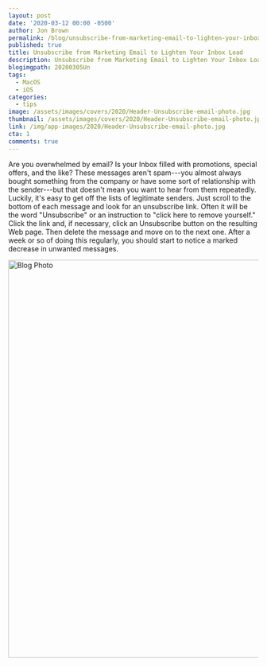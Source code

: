 ```yaml
---
layout: post
date: '2020-03-12 00:00 -0500'
author: Jon Brown
permalink: /blog/unsubscribe-from-marketing-email-to-lighten-your-inbox-load/
published: true
title: Unsubscribe from Marketing Email to Lighten Your Inbox Load
description: Unsubscribe from Marketing Email to Lighten Your Inbox Load
blogimgpath: 20200305Un
tags:
  - MacOS
  - iOS
categories:
  - tips
image: /assets/images/covers/2020/Header-Unsubscribe-email-photo.jpg
thumbnail: /assets/images/covers/2020/Header-Unsubscribe-email-photo.jpg
link: /img/app-images/2020/Header-Unsubscribe-email-photo.jpg
cta: 1
comments: true
---
```

Are you overwhelmed by email? Is your Inbox filled with promotions,
special offers, and the like? These messages aren't spam---you almost
always bought something from the company or have some sort of
relationship with the sender---but that doesn't mean you want to hear
from them repeatedly. Luckily, it's easy to get off the lists of
legitimate senders. Just scroll to the bottom of each message and look
for an unsubscribe link. Often it will be the word "Unsubscribe" or an
instruction to "click here to remove yourself." Click the link and, if
necessary, click an Unsubscribe button on the resulting Web page. Then
delete the message and move on to the next one. After a week or so of
doing this regularly, you should start to notice a marked decrease in
unwanted messages.

<img alt="Blog Photo" src="{{ site.site_cdn }}/assets/images/blog/2020/20200305Un/Unsubscribe-text.png" class="img-fluid rounded m-2" width="800" />
